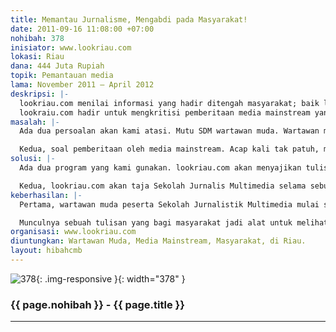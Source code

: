 ```yaml
---
title: Memantau Jurnalisme, Mengabdi pada Masyarakat!
date: 2011-09-16 11:08:00 +07:00
nohibah: 378
inisiator: www.lookriau.com
lokasi: Riau
dana: 444 Juta Rupiah
topik: Pemantauan media
lama: November 2011 – April 2012
deskripsi: |-
  lookriau.com menilai informasi yang hadir ditengah masyarakat; baik lewat media cetak atau portal, harus diperhatikan dan dikritisi. Nah, ada dua tahap yang harus dibenahi; khususnya di Riau. Pertama, peningkatan SDM si wartawan. Wartawan muda harus selalu dididik untuk menyajikan infomasi yang benar dan bertanggung jawab. Kedua, isi berita yang sampai di masyarakat. Banyak sekali tidak sampai pada kebenaran dan tak disiplin verifikasi.
  lookraiu.com hadir untuk mengkritisi pemberitaan media mainstream yang tidak patuh pada pada Elemen-elemen Jurnalisme, misal pada kebenaran dan disiplin verifikasi, yang akan kami tuangkan dalam bentuk tulisan feature dan atau narasi.
masalah: |-
  Ada dua persoalan akan kami atasi. Mutu SDM wartawan muda. Wartawan muda condong terpengaruh kualitas media mainstream yang tak bisa membedakan antara redaksi dan bisnis. Persoalan ini harus dididik.

  Kedua, soal pemberitaan oleh media mainstream. Acap kali tak patuh, misal salah satunya pada elemen kebenaran dan verifikasi. Nah, ini harus dipantau, dan masyarakat harus tahu perilaku media seperti ini, sehingga tak salah dalam mengambil kebijakan untuk dirinya sendiri.
solusi: |-
  Ada dua program yang kami gunakan. lookriau.com akan menyajikan tulisan mengkritisi pemberitaan media mainstream di Riau, yang sering tak patuh pada kaidah Jurnalisme yang baik; kami mengacu pada Sembilan elemen jurnalisme. Contoh sederhana, soal By Line, Fire Wall, dan Verifikasi. lookriau.com juga akan meliput topic-topik menarik yang tak di reportase mendalam oleh media mainstream; ntah karena kebijakan media, atau ketidak pahaman si wartawan. Kami akan sajikan juga dalam bentuk video.

  Kedua, lookriau.com akan taja Sekolah Jurnalis Multimedia selama sebulan. Ada tiga bidang materi; penulisan, new media, dan video maker. Sekolah ini akan mendidik perilaku sampai skill si wartawan muda. Pihak yang diuntungkan adalah wartawan muda, media mainstream, masyarakat, di Riau.
keberhasilan: |-
  Pertama, wartawan muda peserta Sekolah Jurnalistik Multimedia mulai sadar arti penting jadi wartawan, dan mulai berkampanye atau mengkritisi pemberitaan media mainstream yang ngaco. Dan mengampanyekannya lewat jejaring sosial.

  Munculnya sebuah tulisan yang bagi masyarakat jadi alat untuk melihat perilaku media mainstream dalam menyajikan berita, sehingga jadi bahan pertimbangan dalam menentukan nasibnya sendiri.
organisasi: www.lookriau.com
diuntungkan: Wartawan Muda, Media Mainstream, Masyarakat, di Riau.
layout: hibahcmb
---
```


![378](/static/img/hibahcmb/378.png){: .img-responsive }{: width="378" }

### {{ page.nohibah }} - {{ page.title }}

---
